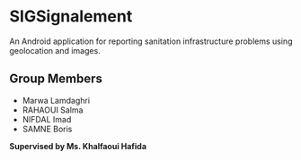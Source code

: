 
# SIGSignalement

An Android application for reporting sanitation infrastructure problems using geolocation and images.

## Group Members

- Marwa Lamdaghri
- RAHAOUI Salma
- NIFDAL Imad
- SAMNE Boris

**Supervised by Ms. Khalfaoui Hafida**
